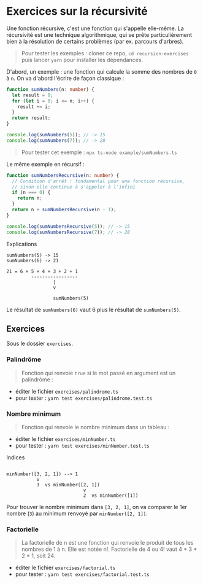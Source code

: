 # Exercices sur la récursivité

Une fonction récursive, c'est une fonction qui s'appelle elle-même. La récursivité est une technique algorithmique, qui se prête particulièrement bien à la résolution de certains problèmes (par ex. parcours d'arbres).

> Pour tester les exemples : cloner ce repo, `cd recursion-exercises` puis lancer `yarn` pour installer les dépendances.

D'abord, un exemple : une fonction qui calcule la somme des nombres de `0` à `n`. On va d'abord l'écrire de façon classique :

```typescript
function sumNumbers(n: number) {
  let result = 0;
  for (let i = 0; i <= n; i++) {
    result += i;
  }
  return result;
}

console.log(sumNumbers(5)); // -> 15
console.log(sumNumbers(7)); // -> 28
```

> Pour tester cet exemple : `npx ts-node example/sumNumbers.ts`

Le même exemple en récursif :

```typescript
function sumNumbersRecursive(n: number) {
  // Condition d'arrêt : fondamental pour une fonction récursive,
  // sinon elle continue à s'appeler à l'infini
  if (n === 0) {
    return n;
  }
  return n + sumNumbersRecursive(n - 1);
}

console.log(sumNumbersRecursive(5)); // -> 15
console.log(sumNumbersRecursive(7)); // -> 28
```

Explications

```
sumNumbers(5) -> 15
sumNumbers(6) -> 21

21 = 6 + 5 + 4 + 3 + 2 + 1
         -----------------
                 |
                 v

                 sumNumbers(5)
```

Le résultat de `sumNumbers(6)` vaut 6 plus le résultat de `sumNumbers(5)`.

## Exercices

Sous le dossier `exercises`.

### Palindrôme

> Fonction qui renvoie `true` si le mot passé en argument est un palindrôme :

* éditer le fichier `exercises/palindrome.ts`
* pour tester : `yarn test exercises/palindrome.test.ts`


### Nombre minimum

> Fonction qui renvoie le nombre minimum dans un tableau :

* éditer le fichier `exercises/minNumber.ts`
* pour tester : `yarn test exercises/minNumber.test.ts`

Indices

```

minNumber([3, 2, 1]) --> 1
           v
           3  vs minNumber([2, 1])
                            v
                            2  vs minNumber([1])
```

Pour trouver le nombre minimum dans `[3, 2, 1]`, on va comparer le 1er nombre (`3`) au minimum renvoyé par `minNumber([2, 1])`.

### Factorielle

> La factorielle de n est une fonction qui renvoie le produit de tous les nombres de 1 à n. Elle est notée n!. Factorielle de 4 ou 4! vaut 4 * 3 * 2 * 1, soit 24.

* éditer le fichier `exercises/factorial.ts`
* pour tester : `yarn test exercises/factorial.test.ts`

